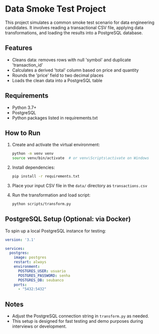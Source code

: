 # Data Smoke Test Project

This project simulates a common smoke test scenario for data engineering candidates. It involves reading a transactional CSV file, applying data transformations, and loading the results into a PostgreSQL database.

## Features
- Cleans data: removes rows with null 'symbol' and duplicate 'transaction_id'
- Calculates a derived 'total' column based on price and quantity
- Rounds the 'price' field to two decimal places
- Loads the clean data into a PostgreSQL table

## Requirements
- Python 3.7+
- PostgreSQL
- Python packages listed in requirements.txt

## How to Run
1. Create and activate the virtual environment:

   ```bash
   python -m venv venv
   source venv/bin/activate  # or venv\Scripts\activate on Windows
   ```

2. Install dependencies:

   ```bash
   pip install -r requirements.txt
   ```

3. Place your input CSV file in the `data/` directory as `transactions.csv`

4. Run the transformation and load script:

   ```bash
   python scripts/transform.py
   ```

## PostgreSQL Setup (Optional: via Docker)

To spin up a local PostgreSQL instance for testing:

```yaml
version: '3.1'

services:
  postgres:
    image: postgres
    restart: always
    environment:
      POSTGRES_USER: usuario
      POSTGRES_PASSWORD: senha
      POSTGRES_DB: seubanco
    ports:
      - "5432:5432"
```

## Notes
- Adjust the PostgreSQL connection string in `transform.py` as needed.
- This setup is designed for fast testing and demo purposes during interviews or development.
